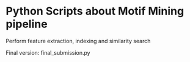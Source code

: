 # Python Scripts about Motif Mining pipeline

Perform feature extraction, indexing and similarity search

Final version: final_submission.py
